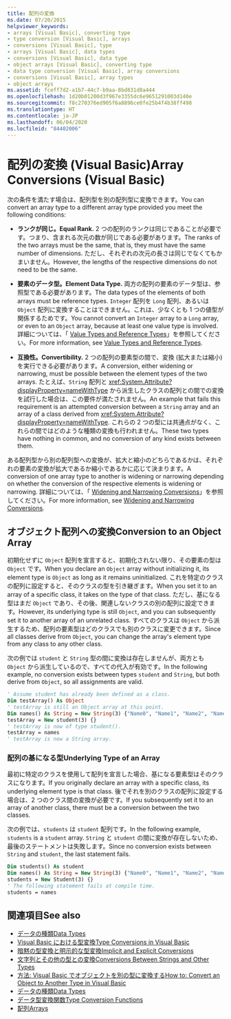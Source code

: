 ```yaml
---
title: 配列の変換
ms.date: 07/20/2015
helpviewer_keywords:
- arrays [Visual Basic], converting type
- type conversion [Visual Basic], arrays
- conversions [Visual Basic], type
- arrays [Visual Basic], data types
- conversions [Visual Basic], data type
- object arrays [Visual Basic], converting type
- data type conversion [Visual Basic], array conversions
- conversions [Visual Basic], array types
- object arrays
ms.assetid: fceff7d2-a1b7-44c7-b9aa-8bd831d8a444
ms.openlocfilehash: 1d20b01200d3f967e3355dc6e9651291003d140e
ms.sourcegitcommit: f8c270376ed905f6a8896ce0fe25b4f4b38ff498
ms.translationtype: HT
ms.contentlocale: ja-JP
ms.lasthandoff: 06/04/2020
ms.locfileid: "84402006"
---
```

# <a name="array-conversions-visual-basic"></a><span data-ttu-id="8ae49-102">配列の変換 (Visual Basic)</span><span class="sxs-lookup"><span data-stu-id="8ae49-102">Array Conversions (Visual Basic)</span></span>
<span data-ttu-id="8ae49-103">次の条件を満たす場合は、配列型を別の配列型に変換できます。</span><span class="sxs-lookup"><span data-stu-id="8ae49-103">You can convert an array type to a different array type provided you meet the following conditions:</span></span>  
  
- <span data-ttu-id="8ae49-104">**ランクが同じ。**</span><span class="sxs-lookup"><span data-stu-id="8ae49-104">**Equal Rank.**</span></span> <span data-ttu-id="8ae49-105">2 つの配列のランクは同じであることが必要です。つまり、含まれる次元の数が同じである必要があります。</span><span class="sxs-lookup"><span data-stu-id="8ae49-105">The ranks of the two arrays must be the same, that is, they must have the same number of dimensions.</span></span> <span data-ttu-id="8ae49-106">ただし、それぞれの次元の長さは同じでなくてもかまいません。</span><span class="sxs-lookup"><span data-stu-id="8ae49-106">However, the lengths of the respective dimensions do not need to be the same.</span></span>  
  
- <span data-ttu-id="8ae49-107">**要素のデータ型。**</span><span class="sxs-lookup"><span data-stu-id="8ae49-107">**Element Data Type.**</span></span> <span data-ttu-id="8ae49-108">両方の配列の要素のデータ型は、参照型である必要があります。</span><span class="sxs-lookup"><span data-stu-id="8ae49-108">The data types of the elements of both arrays must be reference types.</span></span> <span data-ttu-id="8ae49-109">`Integer` 配列を `Long` 配列、あるいは `Object` 配列に変換することはできません。これは、少なくとも 1 つの値型が関係するためです。</span><span class="sxs-lookup"><span data-stu-id="8ae49-109">You cannot convert an `Integer` array to a `Long` array, or even to an `Object` array, because at least one value type is involved.</span></span> <span data-ttu-id="8ae49-110">詳細については、「 [Value Types and Reference Types](value-types-and-reference-types.md)」を参照してください。</span><span class="sxs-lookup"><span data-stu-id="8ae49-110">For more information, see [Value Types and Reference Types](value-types-and-reference-types.md).</span></span>  
  
- <span data-ttu-id="8ae49-111">**互換性。**</span><span class="sxs-lookup"><span data-stu-id="8ae49-111">**Convertibility.**</span></span> <span data-ttu-id="8ae49-112">2 つの配列の要素型の間で、変換 (拡大または縮小) を実行できる必要があります。</span><span class="sxs-lookup"><span data-stu-id="8ae49-112">A conversion, either widening or narrowing, must be possible between the element types of the two arrays.</span></span> <span data-ttu-id="8ae49-113">たとえば、`String` 配列と <xref:System.Attribute?displayProperty=nameWithType> から派生したクラスの配列との間での変換を試行した場合は、この要件が満たされません。</span><span class="sxs-lookup"><span data-stu-id="8ae49-113">An example that fails this requirement is an attempted conversion between a `String` array and an array of a class derived from <xref:System.Attribute?displayProperty=nameWithType>.</span></span> <span data-ttu-id="8ae49-114">これらの 2 つの型には共通点がなく、これらの間ではどのような種類の変換も行われません。</span><span class="sxs-lookup"><span data-stu-id="8ae49-114">These two types have nothing in common, and no conversion of any kind exists between them.</span></span>  
  
 <span data-ttu-id="8ae49-115">ある配列型から別の配列型への変換が、拡大と縮小のどちらであるかは、それぞれの要素の変換が拡大であるか縮小であるかに応じて決まります。</span><span class="sxs-lookup"><span data-stu-id="8ae49-115">A conversion of one array type to another is widening or narrowing depending on whether the conversion of the respective elements is widening or narrowing.</span></span> <span data-ttu-id="8ae49-116">詳細については、「 [Widening and Narrowing Conversions](widening-and-narrowing-conversions.md)」を参照してください。</span><span class="sxs-lookup"><span data-stu-id="8ae49-116">For more information, see [Widening and Narrowing Conversions](widening-and-narrowing-conversions.md).</span></span>  
  
## <a name="conversion-to-an-object-array"></a><span data-ttu-id="8ae49-117">オブジェクト配列への変換</span><span class="sxs-lookup"><span data-stu-id="8ae49-117">Conversion to an Object Array</span></span>  
 <span data-ttu-id="8ae49-118">初期化せずに `Object` 配列を宣言すると、初期化されない限り、その要素の型は `Object` です。</span><span class="sxs-lookup"><span data-stu-id="8ae49-118">When you declare an `Object` array without initializing it, its element type is `Object` as long as it remains uninitialized.</span></span> <span data-ttu-id="8ae49-119">これを特定のクラスの配列に設定すると、そのクラスの型を引き継ぎます。</span><span class="sxs-lookup"><span data-stu-id="8ae49-119">When you set it to an array of a specific class, it takes on the type of that class.</span></span> <span data-ttu-id="8ae49-120">ただし、基になる型はまだ `Object` であり、その後、関連しないクラスの別の配列に設定できます。</span><span class="sxs-lookup"><span data-stu-id="8ae49-120">However, its underlying type is still `Object`, and you can subsequently set it to another array of an unrelated class.</span></span> <span data-ttu-id="8ae49-121">すべてのクラスは `Object` から派生するため、配列の要素型はどのクラスでも別のクラスに変更できます。</span><span class="sxs-lookup"><span data-stu-id="8ae49-121">Since all classes derive from `Object`, you can change the array's element type from any class to any other class.</span></span>  
  
 <span data-ttu-id="8ae49-122">次の例では `student` と `String` 型の間に変換は存在しませんが、両方とも `Object` から派生しているので、すべての代入が有効です。</span><span class="sxs-lookup"><span data-stu-id="8ae49-122">In the following example, no conversion exists between types `student` and `String`, but both derive from `Object`, so all assignments are valid.</span></span>  
  
```vb  
' Assume student has already been defined as a class.  
Dim testArray() As Object  
' testArray is still an Object array at this point.  
Dim names() As String = New String(3) {"Name0", "Name1", "Name2", "Name3"}  
testArray = New student(3) {}  
' testArray is now of type student().  
testArray = names  
' testArray is now a String array.  
```  
  
### <a name="underlying-type-of-an-array"></a><span data-ttu-id="8ae49-123">配列の基になる型</span><span class="sxs-lookup"><span data-stu-id="8ae49-123">Underlying Type of an Array</span></span>  
 <span data-ttu-id="8ae49-124">最初に特定のクラスを使用して配列を宣言した場合、基になる要素型はそのクラスになります。</span><span class="sxs-lookup"><span data-stu-id="8ae49-124">If you originally declare an array with a specific class, its underlying element type is that class.</span></span> <span data-ttu-id="8ae49-125">後でそれを別のクラスの配列に設定する場合は、2 つのクラス間の変換が必要です。</span><span class="sxs-lookup"><span data-stu-id="8ae49-125">If you subsequently set it to an array of another class, there must be a conversion between the two classes.</span></span>  
  
 <span data-ttu-id="8ae49-126">次の例では、`students` は `student` 配列です。</span><span class="sxs-lookup"><span data-stu-id="8ae49-126">In the following example, `students` is a `student` array.</span></span> <span data-ttu-id="8ae49-127">`String` と `student` の間に変換が存在しないため、最後のステートメントは失敗します。</span><span class="sxs-lookup"><span data-stu-id="8ae49-127">Since no conversion exists between `String` and `student`, the last statement fails.</span></span>  
  
```vb  
Dim students() As student  
Dim names() As String = New String(3) {"Name0", "Name1", "Name2", "Name3"}  
students = New Student(3) {}  
' The following statement fails at compile time.  
students = names  
```  
  
## <a name="see-also"></a><span data-ttu-id="8ae49-128">関連項目</span><span class="sxs-lookup"><span data-stu-id="8ae49-128">See also</span></span>

- [<span data-ttu-id="8ae49-129">データの種類</span><span class="sxs-lookup"><span data-stu-id="8ae49-129">Data Types</span></span>](index.md)
- [<span data-ttu-id="8ae49-130">Visual Basic における型変換</span><span class="sxs-lookup"><span data-stu-id="8ae49-130">Type Conversions in Visual Basic</span></span>](type-conversions.md)
- [<span data-ttu-id="8ae49-131">暗黙の型変換と明示的な型変換</span><span class="sxs-lookup"><span data-stu-id="8ae49-131">Implicit and Explicit Conversions</span></span>](implicit-and-explicit-conversions.md)
- [<span data-ttu-id="8ae49-132">文字列とその他の型との変換</span><span class="sxs-lookup"><span data-stu-id="8ae49-132">Conversions Between Strings and Other Types</span></span>](conversions-between-strings-and-other-types.md)
- [<span data-ttu-id="8ae49-133">方法: Visual Basic でオブジェクトを別の型に変換する</span><span class="sxs-lookup"><span data-stu-id="8ae49-133">How to: Convert an Object to Another Type in Visual Basic</span></span>](how-to-convert-an-object-to-another-type.md)
- [<span data-ttu-id="8ae49-134">データの種類</span><span class="sxs-lookup"><span data-stu-id="8ae49-134">Data Types</span></span>](../../../language-reference/data-types/index.md)
- [<span data-ttu-id="8ae49-135">データ型変換関数</span><span class="sxs-lookup"><span data-stu-id="8ae49-135">Type Conversion Functions</span></span>](../../../language-reference/functions/type-conversion-functions.md)
- [<span data-ttu-id="8ae49-136">配列</span><span class="sxs-lookup"><span data-stu-id="8ae49-136">Arrays</span></span>](../arrays/index.md)
